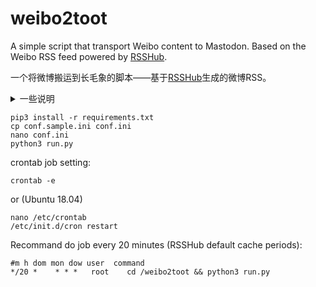 # weibo2toot

A simple script that transport Weibo content to Mastodon. Based on the Weibo RSS feed powered by [RSSHub](https://rsshub.app).

一个将微博搬运到长毛象的脚本——基于[RSSHub](https://rsshub.app)生成的微博RSS。

<details>
  <summary>一些说明</summary>
  
  1、微博视频有严格的反盗链措施，一定频率内请求次数过多可能导致请求返回403，所以输出中看到视频下载失败问题不大，默认情况下会用视频缩略图顶替，视频原链接会在嘟文中标出（完全保留微博风格）。

  2、`TypeError: Cannot read property 'screen_name' of undefined`  
  这是一个 RSSHub 方面的问题，部分微博博主的内容需要登陆才可见，不支持订阅，可以通过打开 https://m.weibo.cn/u/:uid 验证。

  3、表情处理：微博表情暂时没有找到好的索引及批处理的方式（我们需要先将表情批量扒下来并上传为Mastodon的自定义表情），所以目前暂时还没法处理表情。
</details>

```
pip3 install -r requirements.txt
cp conf.sample.ini conf.ini
nano conf.ini
python3 run.py
```

crontab job setting:
```
crontab -e
```
or (Ubuntu 18.04)
```
nano /etc/crontab
/etc/init.d/cron restart
```

Recommand do job every 20 minutes (RSSHub default cache periods):
```
#m h dom mon dow user  command
*/20 *    * * *   root    cd /weibo2toot && python3 run.py
```
